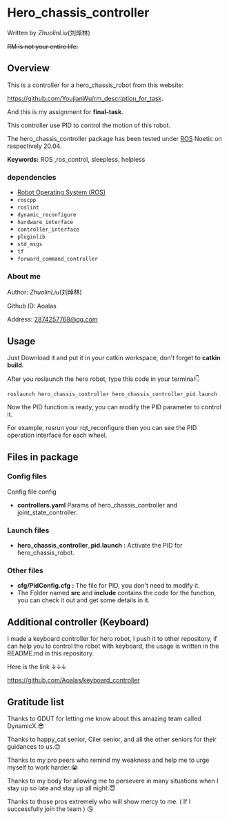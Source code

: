 # Hero_chassis_controller 

Written by *ZhuolinLiu*(刘焯林)

~~RM is not your entire life.~~

## Overview

This is a controller for a hero_chassis_robot from this website: 

https://github.com/YoujianWu/rm_description_for_task.

And this is my assignment for **final-task**.

This controller use PID to control the motion of this robot.

The hero_chassis_controller package has been tested under [ROS](http://www.ros.org/) Noetic on respectively 20.04.

**Keywords:** ROS ,ros_control, sleepless, helpless

### dependencies

- [Robot Operating System (ROS)](http://wiki.ros.org/) 
- `roscpp`
- `roslint`
- `dynamic_reconfigure`
- `hardware_interface`
- `controller_interface`
- `pluginlib`
- `std_msgs`
- `tf`
- `forward_command_controller`

### About me

Author:  *ZhuolinLiu*(刘焯林)

Github ID:  Aoalas

Address: 2874257768@qq.com

## Usage

Just Download it and put it in your catkin workspace, don't forget to **catkin build**.

After you roslaunch the hero robot, type this code in your terminal👇

```
roslaunch hero_chassis_controller hero_chassis_controller_pid.launch 
```

Now the PID function is ready, you can modify the PID parameter to control it.

For example, rosrun your rqt_reconfigure then you can see the PID operation interface for each wheel.

## Files in package

### Config files

Config file config

- **controllers.yaml** Params of hero_chassis_controller and joint_state_controller.

  

### Launch files

- **hero_chassis_controller_pid.launch :** Activate the PID for hero_chassis_robot.

  

### Other files

- **cfg/PidConfig.cfg** **:**  The file for PID, you don't need to modify it.
- The Folder named **src** and **include** contains the code for the function, you can check it out and get some details in it.

## Additional controller (Keyboard)

I made a keyboard controller for hero robot, I push it to other repository, if can help you to control the robot with keyboard, the usage is written in the README.md in this repository.

Here is the link ↓↓↓

https://github.com/Aoalas/keyboard_controller

## Gratitude list

Thanks to GDUT for letting me know about this amazing team called DynamicX.😎

Thanks to happy_cat senior, Ciler senior, and all the other seniors for their guidances to us.😊

Thanks to my pro peers who remind my weakness and help me to urge myself to work harder.😭

Thanks to my body for allowing me to persevere in many situations when I stay up so late and stay up all night.😇

Thanks to those pros extremely who will show mercy to me. ( If I successfully join the team ) 😘

